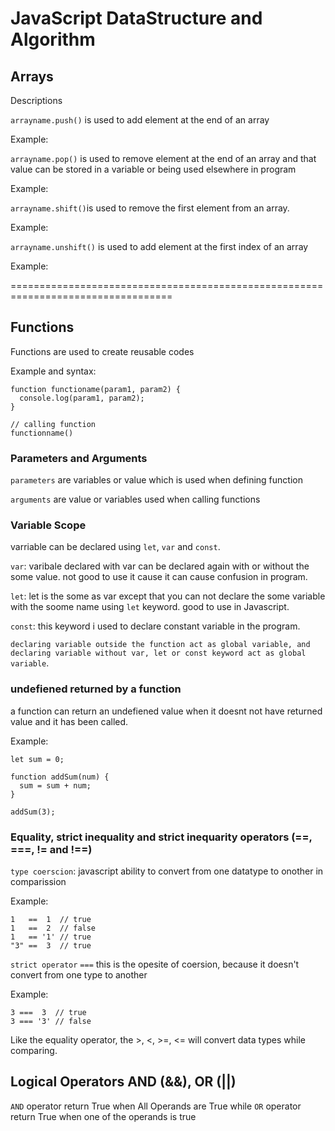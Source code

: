 # JavaScript DataStructure and Algorithm

## Arrays
Descriptions


`arrayname.push()` is used to add element at the end of an array

Example:

`arrayname.pop()` is used to remove element at the end of an array and that value can be stored in a variable or being used elsewhere in program

Example: 

`arrayname.shift()`is used to remove the first element from an array.

Example:

`arrayname.unshift()` is used to add element at the first index of an array

Example:

==================================================================================
## Functions
Functions are used to create reusable codes

Example and syntax:

```
function functioname(param1, param2) {
  console.log(param1, param2);
}

// calling function
functionname()
```
### Parameters and Arguments
`parameters` are variables or value which is used when defining function

`arguments` are value or variables used when calling functions

### Variable Scope

varriable can be declared using `let`, `var` and `const`.

`var`: varibale declared with var can be declared again with or without the some value. not good to use it cause it can cause confusion in program.

`let`: let is the some as var except that you can not declare the some variable with the soome name using `let` keyword. good to use in Javascript.

`const`: this keyword i used to declare constant variable in the program.

`declaring variable outside the function act as global variable, and declaring variable without var, let or const keyword act as global variable`.

### undefiened returned by a function

a function can return an undefiened value when it doesnt not have returned value and it has been called.

Example:

```
let sum = 0;

function addSum(num) {
  sum = sum + num;
}

addSum(3);
```

### Equality, strict inequality and strict inequarity operators (==, ===, != and !==)

`type coerscion`: javascript ability to convert from one datatype to onother in comparission

Example:

```
1   ==  1  // true
1   ==  2  // false
1   == '1' // true
"3" ==  3  // true
```

`strict operator` `===` this is the opesite of coersion, because it doesn't convert from one type to another

Example:

```
3 ===  3  // true
3 === '3' // false
```

Like the equality operator, the >, <, >=, <= will convert data types while comparing.


## Logical Operators AND (&&), OR (||)

`AND` operator return True when All Operands are True while `OR` operator return True when one of the operands is true































